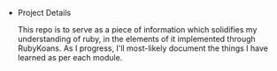 * Project Details

  This repo is to serve as a piece of information which solidifies my understanding
  of ruby, in the elements of it implemented through RubyKoans. As I progress, I'll
  most-likely document the things I have learned as per each module.
